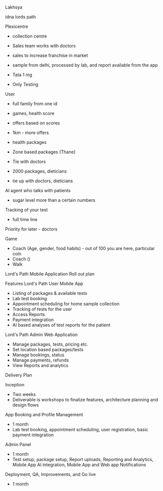 Lakhsya

idna
lords path

Plexicentre

- collection centre
- Sales team works with doctors
- sales to increase franchise in market
- sample from delhi, processed by lab, and report available from the app

- Tata 1 mg
- Only Testing

User

- full family from one id
- games, health score
- offers based on scores
- 1km - more offers
- health packages

- Zone based packages (Thane)
- Tie with doctors
- 2000 packages, dieticians

- tie up with doctors, dieticians

AI agent who talks with patients

- sugar level more than a certain numbers

Tracking of your test

- full time line

Priority for later - doctors

Game

- Coach (Age, gender, food habits) - out of 100 you are here, particular coin
- Coach ()
- Walk

Lord's Path Mobile Application Roll out plan

Features
Lord's Path User Mobile App

- Listing of packages & available tests
- Lab test booking
- Appointment scheduling for home sample collection
- Tracking of tests for the user
- Access Reports
- Payment integration
- AI based analyses of test reports for the patient

Lord's Path Admin Web Application

- Manage packages, tests, pricing etc.
- Set location based packages/tests
- Manage bookings, status
- Manage payments, refunds
- View Reports and analytics

Delivery Plan

Inception

- Two weeks
- Deliverable is workshops to finalize features, architecture planning and design flows

App Booking and Profile Management

- 1 month
- Lab test booking, appointment scheduling, user registration, basic payment integration

Admin Panel

- 1 month
- Test setup, package setup, Report uploads, Reporting and Analytics, Mobile App AI integration, Mobile App and Web app Notifications

Deployment, QA, Improvements, and Go live

- 1 month
